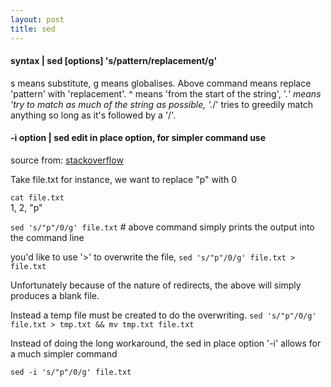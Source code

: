 ```yaml
---
layout: post
title: sed
---
```


#### syntax | sed [options] 's/pattern/replacement/g'  
s means substitute, g means globalises. Above command means replace 'pattern' with 'replacement'. ^ means 'from the start of the string', '.*' means 'try to match as much of the string as possible, '.*/' tries to greedily match anything so long as it's followed by a '/'.  


#### **-i option**  | sed edit in place option, for simpler command use
source from: [stackoverflow](https://stackoverflow.com/questions/18527365/what-does-sed-i-option-do)  

Take file.txt for instance, we want to replace "p" with 0  

`cat file.txt`  
1, 2, "p"  

`sed 's/"p"/0/g' file.txt` # above command simply prints the output into the command line  

you'd like to use '>' to overwrite the file, `sed 's/"p"/0/g' file.txt > file.txt`  

Unfortunately because of the nature of redirects, the above will simply produces a blank file.  

Instead a temp file must be created to do the overwriting. `sed 's/"p"/0/g' file.txt > tmp.txt && mv tmp.txt file.txt`  

Instead of doing the long workaround, the sed in place option '-i' allows for a much simpler command  

`sed -i 's/"p"/0/g' file.txt`
